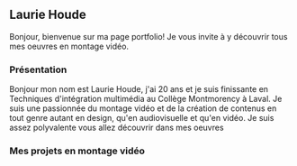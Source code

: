 ## Laurie Houde ##



Bonjour, bienvenue sur ma page portfolio! Je vous invite à y découvrir tous mes oeuvres en montage vidéo.


### Présentation ###

Bonjour mon nom est Laurie Houde, j'ai 20 ans et je suis finissante en Techniques d'intégration multimédia au Collège Montmorency à Laval. Je suis une passionnée du montage vidéo et de la création de contenus en tout genre autant en design, qu'en audiovisuelle et qu'en vidéo. Je suis assez polyvalente vous allez découvrir dans mes oeuvres 

### Mes projets en montage vidéo ###
